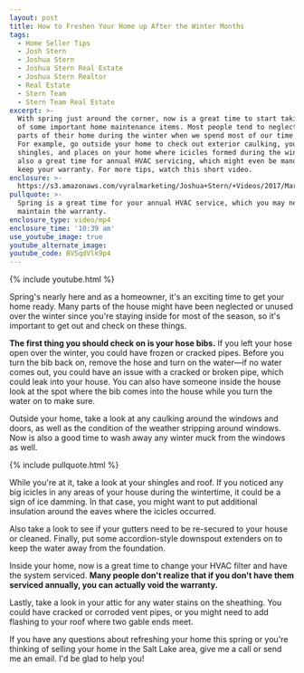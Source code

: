 ```yaml
---
layout: post
title: How to Freshen Your Home up After the Winter Months
tags:
  - Home Seller Tips
  - Josh Stern
  - Joshua Stern
  - Joshua Stern Real Estate
  - Joshua Stern Realtor
  - Real Estate
  - Stern Team
  - Stern Team Real Estate
excerpt: >-
  With spring just around the corner, now is a great time to start taking care
  of some important home maintenance items. Most people tend to neglect certain
  parts of their home during the winter when we spend most of our time inside.
  For example, go outside your home to check out exterior caulking, your
  shingles, and places on your home where icicles formed during the winter. It's
  also a great time for annual HVAC servicing, which might even be mandatory to
  keep your warranty. For more tips, watch this short video.
enclosure: >-
  https://s3.amazonaws.com/vyralmarketing/Joshua+Stern/+Videos/2017/March/Salt+Lake+County+Real+Estate+Agent-+How+to+Freshen+Your+Home+Up+After+the+Winter+Months.mp4
pullquote: >-
  Spring is a great time for your annual HVAC service, which you may need to
  maintain the warranty.
enclosure_type: video/mp4
enclosure_time: '10:39 am'
use_youtube_image: true
youtube_alternate_image:
youtube_code: BV5qdVlk9p4
---
```



{% include youtube.html %}

Spring's nearly here and as a homeowner, it's an exciting time to get your home ready. Many parts of the house might have been neglected or unused over the winter since you're staying inside for most of the season, so it's important to get out and check on these things.

**The first thing you should check on is your hose bibs.** If you left your hose open over the winter, you could have frozen or cracked pipes. Before you turn the bib back on, remove the hose and turn on the water—if no water comes out, you could have an issue with a cracked or broken pipe, which could leak into your house. You can also have someone inside the house look at the spot where the bib comes into the house while you turn the water on to make sure.

Outside your home, take a look at any caulking around the windows and doors, as well as the condition of the weather stripping around windows. Now is also a good time to wash away any winter muck from the windows as well.

{% include pullquote.html %}

While you're at it, take a look at your shingles and roof. If you noticed any big icicles in any areas of your house during the wintertime, it could be a sign of ice damming. In that case, you might want to put additional insulation around the eaves where the icicles occurred.

Also take a look to see if your gutters need to be re-secured to your house or cleaned. Finally, put some accordion-style downspout extenders on to keep the water away from the foundation.

Inside your home, now is a great time to change your HVAC filter and have the system serviced. **Many people don't realize that if you don't have them serviced annually, you can actually void the warranty.**

Lastly, take a look in your attic for any water stains on the sheathing. You could have cracked or corroded vent pipes, or you might need to add flashing to your roof where two gable ends meet.

If you have any questions about refreshing your home this spring or you're thinking of selling your home in the Salt Lake area, give me a call or send me an email. I'd be glad to help you!